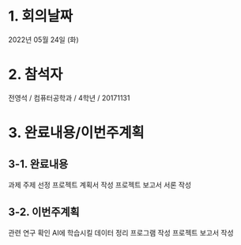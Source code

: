 # 1. 회의날짜
2022년 05월 24일 (화)

# 2. 참석자
전영석 / 컴퓨터공학과 / 4학년 / 20171131

# 3. 완료내용/이번주계획
## 3-1. 완료내용
과제 주제 선정
프로젝트 계획서 작성
프로젝트 보고서 서론 작성

## 3-2. 이번주계획
관련 연구 확인
AI에 학습시킬 데이터 정리
프로그램 작성
프로젝트 보고서 작성
